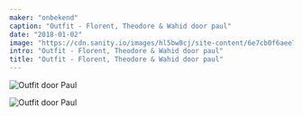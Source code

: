 ```yaml
---
maker: "onbekend"
caption: "Outfit - Florent, Theodore & Wahid door paul"
date: "2018-01-02"
image: "https://cdn.sanity.io/images/hl5bw8cj/site-content/6e7cb0f6aee7fd430e5f8cff0c3351073c35b313-2000x2793.jpg"
intro: "Outfit - Florent, Theodore & Wahid door paul"
title: "Outfit - Florent, Theodore & Wahid door paul"
---
```


![Outfit door Paul](/img/showcase/outfit-wahid-theodore-florent-by-paul/high_back.jpg "Outfit door Paul")

![Outfit door Paul](/img/showcase/outfit-wahid-theodore-florent-by-paul/high_front.jpg "Outfit door Paul")
